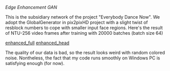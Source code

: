 _Edge Enhancement GAN_

This is the subsidiary network of the project "Everybody Dance Now". We adopt the GlobalGenerator in pix2pixHD project with a slight twist of resblock numbers to cope with smaller input face regions. Here's the result of NTU-256 video frames after training with 20000 batches (batch size 64)

[enhanced_full](samples/20000_enhanced_full.jpg)
[enhanced_head](samples/20000_enhanced_head.jpg)

The quality of our data is bad, so the result looks weird with random colored noise. Nontheless, the fact that my code runs smoothly on Windows PC is satisfying enough (for now).
